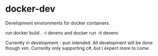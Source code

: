 # docker-dev
Development environments for docker containers.

run docker build . -t devenv
and docker run -ti devenv

Currently in development - pun intended.
All development will be done though vim.
Currently only supporting c#, but I expect more to come.




